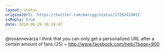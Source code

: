 ```yaml
---
layout: status
originalUrl: 'https://twitter.com/marcgg/status/17262419012'
isReply: true
date: 2010-06-28 16:19:47
---
```


@roxannevarza I think that you can only get a personalized URL after a certain amount of fans (25) ~ http://www.facebook.com/help/?page=900
